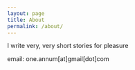 ```yaml
---
layout: page
title: About
permalink: /about/
---
```


I write very, very short stories for pleasure

email: one.annum[at]gmail[dot]com
